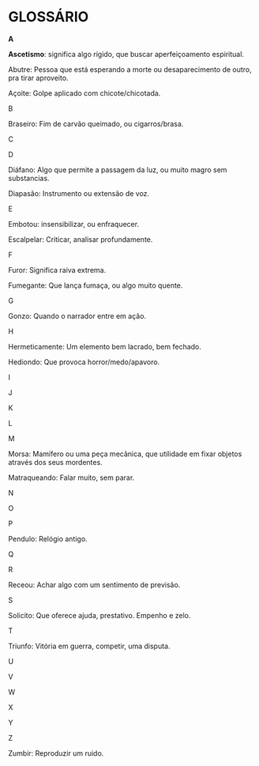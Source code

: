 
# GLOSSÁRIO 
 

**A** 

**Ascetismo**: significa algo rígido, que buscar aperfeiçoamento espiritual. 

Abutre: Pessoa que está esperando a morte ou desaparecimento de outro, pra tirar aproveito.  

Açoite: Golpe aplicado com chicote/chicotada. 


B 

Braseiro: Fim de carvão queimado, ou cigarros/brasa.  


C 


D 

Diáfano: Algo que permite a passagem da luz, ou muito magro sem substancias. 

Diapasão: Instrumento ou extensão de voz. 
 

E 

Embotou: insensibilizar, ou enfraquecer. 

Escalpelar: Criticar, analisar profundamente. 

 
F 

Furor: Significa raiva extrema. 

Fumegante: Que lança fumaça, ou algo muito quente. 


G 

Gonzo: Quando o narrador entre em ação.  


H 

Hermeticamente: Um elemento bem lacrado, bem fechado.  

Hediondo: Que provoca horror/medo/apavoro. 


I 


J 


K 


L 


M 

Morsa: Mamífero ou uma peça mecânica, que utilidade em fixar objetos através dos seus mordentes. 

Matraqueando: Falar muito, sem parar.  

N 


O 
 

P 

Pendulo: Relógio antigo. 

Q 


R 

Receou: Achar algo com um sentimento de previsão. 


S 

Solicito: Que oferece ajuda, prestativo. Empenho e zelo. 
 

T 

Triunfo: Vitória em guerra, competir, uma disputa.


U
 

V 


W 


X 
 

Y 
 

Z 

Zumbir: Reproduzir um ruido.  
